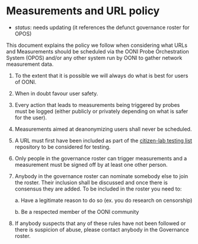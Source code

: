 # Measurements and URL policy

* _status_: needs updating (it references the defunct governance roster for OPOS)

This document explains the policy we follow when considering what URLs and
Measurements should be scheduled via the OONI Probe Orchestration System (OPOS)
and/or any other system run by OONI to gather network measurement data.

1. To the extent that it is possible we will always do what is best for users of OONI.

2. When in doubt favour user safety.

3. Every action that leads to measurements being triggered by probes must be
   logged (either publicly or privately depending on what is safer for the
   user).

5. Measurements aimed at deanonymizing users shall never be scheduled.

5. A URL must first have been included as part of the
   [citizen-lab testing list](https://github.com/citizenlab/test-lists) repository to be
   considered for testing.

6. Only people in the governance roster can trigger measurements and a
   measurement must be signed off by at least one other person.

7. Anybody in the governance roster can nominate somebody else to join the
   roster. Their inclusion shall be discussed and once there is consensus they
   are added. To be included in the roster you need to:

   a. Have a legitimate reason to do so (ex. you do research on censorship)

   b. Be a respected member of the OONI community

8. If anybody suspects that any of these rules have not been followed or there
   is suspicion of abuse, please contact anybody in the Governance roster.
